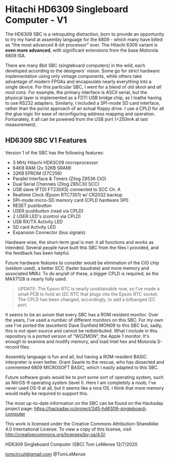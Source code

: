 
# Hitachi HD6309 Singleboard Computer - V1
 
The HD6309 SBC is a retroputing distraction, born to provide an opportunity to try my hand at assembly language for the 6809 - which many have billed as "the most advanced 8-bit processor" ever. The Hitachi 6309 variant is **even more advanced**, with significant extensions from the base Motorola 6809 ISA. 

There are many 8bit SBC (singleboard computers) in the wild, each developed according to the designers' vision. Some go for strict hardware implementation using only vintage components, while others take advantage of modern FPGAs and encapsulate nearly everything into a single device. For this particular SBC, I went for a blend of *old skool* and *all mod cons*. For example, the primary interface is ASCII serial, but the physical layer is implemented as a FDTI USB
bridge chip, as I loathe having to use RS232 adapters. Similarly, I included a SPI-mode SD card interface, rather than the purist approach of an actual floppy drive. I use a CPLD for all the glue logic for ease of reconfiguring address mapping and operation. Fortunately, it all can be powered from the USB port (<250mA at last measurement).

## HD6309 SBC V1 Features

Version 1 of the SBC has the following features:

 - 3 MHz Hitachi HD63C09 microprocessor 
 - 64KB RAM (2x 32KB SRAM)
 - 32KB EPROM (27C256) 
 - Parallel Interface & Timers (Zilog Z8536 CIO)
 - Dual Serial Channels (Zilog Z85C30 SCC)   
 - USB slave (FTDI FT230XS) connected to SCC Ch. A
 - Realtime Clock (Epson RTC7301)  w/ CR2032 backup 
 - SPI-mode micro-SD memory card (CPLD hardware SPI)
 - RESET pushbutton
 - USER pushbutton (read via CPLD)
 - 2 USER LED's (control via CPLD)
 - USB RX/TX Activity LED
 - SD card Activity LED
 - Expansion Connector (bus signals)

Hardware wise, the short-term goal is met: it all functions and works as intended. Several people have built this SBC from the files I provided, and the feedback has been helpful. 

Future hardware features to consider would be elimination of the CIO chip (seldom used), a better SCC (faster baudrate) and more memory and associated MMU. To do any/all of these, a bigger CPLD is required, as the MAX7128 is nearly fully used. 

> UPDATE: The Epson RTC is nearly unobtainable now, so I've made a small PCB to hold an I2C RTC that plugs into the Epson RTC socket. The CPLD has been changed, accordingly, to add a bitbanged I2C port.

It seems to be an axiom that every SBC has a ROM resident monitor. Over the years, I've used a number of different monitors on this SBC. For my own use I've ported the (excellent) Dave Dunfield MON09 to this SBC but, sadly, this is not open source and cannot be redistributed. What I include in this repository is a ported version of "WOZMON", the Apple 1 monitor. It's enough to examine and modify memory, and load Intel hex and Motorola S-record files.

Assembly language is fun and all, but having a ROM-resident BASIC interpreter is even better. Grant Searle to the rescue,
who has dissected and commented 6809 MICROSOFT BASIC, which I easily adapted to this SBC.

Future software goals would be to port some sort of operating system, such as NitrOS-9 operating system (level I). Here I am completely a noob; I've never used OS-9 at all, but it seems like a nice OS. I think that more memory would really be required to support this.

The most up-to-date information on the SBC can be found on the Hackaday project page: https://hackaday.io/project/345-hd6309-singleboard-computer

This work is licensed under the Creative Commons Attribution-ShareAlike 4.0 International License. 
To view a copy of this license, visit http://creativecommons.org/licenses/by-sa/4.0/.

HD6309 Singleboard Computer (SBC)
Tom LeMense
12/7/2020

tomcircuit@gmail.com
@TomLeMense


		
<!--stackedit_data:
eyJoaXN0b3J5IjpbMTMxNTE5NzM1MSwxNzk1OTkxMDc1LDYzMz
I0Mzc3NCwxMjYxMjYyNTYxXX0=
-->